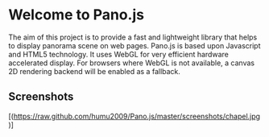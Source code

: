 Welcome to Pano.js
==================

The aim of this project is to provide a fast and lightweight library that helps to display panorama scene on web pages. Pano.js is based upon Javascript and HTML5 technology. It uses WebGL for very efficient hardware accelerated display. For browsers where WebGL is not available, a canvas 2D rendering backend will be enabled as a fallback.

Screenshots
-----------

[(https://raw.github.com/humu2009/Pano.js/master/screenshots/chapel.jpg)]
